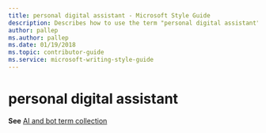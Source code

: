 ```yaml
---
title: personal digital assistant - Microsoft Style Guide
description: Describes how to use the term "personal digital assistant" in Microsoft content.
author: pallep
ms.author: pallep
ms.date: 01/19/2018
ms.topic: contributor-guide
ms.service: microsoft-writing-style-guide
---
```


# personal digital assistant

**See** [AI and bot term collection](~/a-z-word-list-term-collections/term-collections/ai-bot-terms.md)
